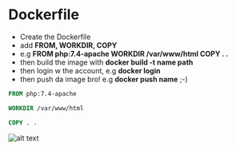 # Dockerfile

* Create the Dockerfile
* add **FROM, WORKDIR, COPY**
* e.g **FROM php:7.4-apache WORKDIR /var/www/html COPY . .**
* then build the image with **docker build -t name path**
* then login w the account, e.g __docker login__
* then push da image bro! e.g **docker push name** ;-)
```Dockerfile
FROM php:7.4-apache

WORKDIR /var/www/html

COPY . .

```

![alt text](https://lh3.googleusercontent.com/proxy/1zB49MfkfZEw1jHC5U7JW68C1Io0wHgom81QATqvqmyiU6f1L-OnKh2cpN_k_7L2U4tueLpdSiRP95BdI9l9pBmptG3vle7R19yhrMuBg88qTVFz9RFHGb3Fp84s8C9TMMoH "texto random") 
